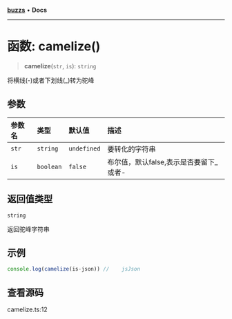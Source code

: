 [**buzzs**](../README.md) • **Docs**

***

# 函数: camelize()

> **camelize**(`str`, `is`): `string`

将横线(-)或者下划线(_)转为驼峰

## 参数

| 参数名 | 类型 | 默认值 | 描述 |
| :------ | :------ | :------ | :------ |
| `str` | `string` | `undefined` | 要转化的字符串 |
| `is` | `boolean` | `false` | 布尔值，默认false,表示是否要留下_或者- |

## 返回值类型

`string`

返回驼峰字符串

## 示例

```ts
console.log(camelize(is-json)) //    jsJson
```

## 查看源码

camelize.ts:12
